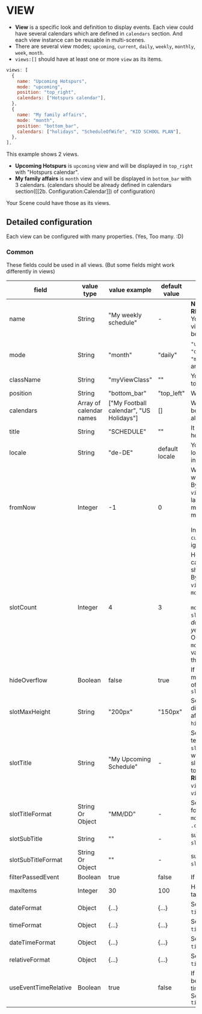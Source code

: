 # VIEW
- **View** is a specific look and definition to display events. Each view could have several calendars which are defined in `calendars` section. And each view instance can be reusable in multi-scenes.
- There are several view modes; `upcoming`, `current`, `daily`, `weekly`, `monthly`, `week`, `month`. 
- `views:[]` should have at least one or more `view` as its items.

```js
views: [
  {
    name: "Upcoming Hotspurs",
    mode: "upcoming",
    position: "top_right",
    calendars: ["Hotspurs calendar"],
  },
  {
    name: "My family affairs",
    mode: "month",
    position: "bottom_bar",
    calendars: ["holidays", "ScheduleOfWife", "KID SCHOOL PLAN"],
  },
],
```
This example shows 2 views. 
- **Upcoming Hotspurs** is `upcoming` view and will be displayed in `top_right` with "Hotspurs calendar".
- **My family affairs** is `month` view and will be displayed in `bottom_bar` with 3 calendars. (calendars should be already defined in calendars section([[2b. Configuration:Calendar]]) of configuration)

Your Scene could have those as its views.

## Detailed configuration
Each view can be configured with many properties. (Yes, Too many. :D)

### Common
These fields could be used in all views. (But some fields might work differently in views)

|field |value type |value example |default value |memo |
|---|---|---|---|---|
|name |String | "My weekly schedule" | - |**NOT REQUIRED BUT RECOMMENDED**<br/> You can specify specific view with this name. It will be used in `scene`.
|mode | String |"month" |"daily" | `"upcoming"`, `"current"`, `"daily"`, `"weekly"`, `"monthly"`, `"week"`, `"month"` are available.
|className |String | "myViewClass" | "" | You can adjust CSS class to this view.
|position |String | "bottom_bar" | "top_left" | Where to display this view.
|calendars |Array of calendar names | ["My Football calendar", "US Holidays"] | [] | Which calendar events will be shown in this view. For all calendars, just set to `[]`
|title |String | "SCHEDULE" | "" | It will be used as module header title.
|locale |String | "de-DE" | default locale | You can apply specific locale to only this view instead default locale.
|fromNow |Integer | -1 | 0 | When this view calendar will be start. <br> By example; in `view:monthly`, `-1` will be last month, `0` will be this month, `1` will be next month.<br/><br/>In view of `upcoming`, `current`, this value will be ignored.
|slotCount |Integer |4 | 3 | How many periodic calendar slot will be shown. <br> By example; in `view:monthly`, `3` will show 3 `monthly` view slot. <br><br/>`mode:daily`, `fromNow:-1`, `slotCount:3` will be show *3 daily calendar slots from yesterday to tomorrow* <br/>Only in `daily`, `weekly`, `monthly`, this field will be valid. In other view modes, this will be ignored.
|hideOverflow |Boolean |false | true | If events in slot are too many, you can hide some of events by this. Use with `slotMaxHeight`
|slotMaxHeight |String | "200px" | "150px" | Set your slot height to display events. It is affected when you set `hideOverflow`.
|slotTitle | String | "My Upcoming Schedule" | - | Set slot title with static text. This is prior than `slotTitleFormat`. If you want to display dynamic slot title by date, leave this to null or empty(`""`). <br/>**RECOMMENDED** only to `view:current` and `view:upcoming`.
|slotTitleFormat | String Or Object | "MM/DD" | - | Set slot title by date. formatter of `.format()` of `moment.js` or object of `.calendar()` of `moment.js`   
|slotSubTitle | String | "" | - | subtitle of slot. See `slotTitle` also.
|slotSubTitleFormat | String Or Object | "" | - | subtitle format of slot. See `slotTitleFormat` also.
|filterPassedEvent |Boolean | true | false | If event is passed, filter it.
|maxItems |Integer | 30 | 100 | How many items will be targeted for this view.
|dateFormat|Object | {...} | {...} | See `details about event time`.
|timeFormat|Object | {...} | {...} | See `details about event time`.
|dateTimeFormat|Object | {...} | {...} | See `details about event time`.
|relativeFormat|Object | {...} | {...} | See `details about event time`.
|useEventTimeRelative |Boolean |true |false | If true, relativeFormat will be used instead time/date/dateTimeFormat. See `details about event time`|